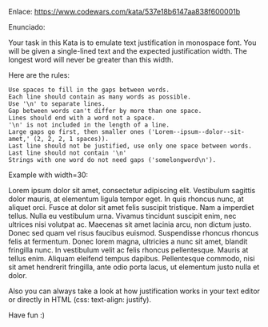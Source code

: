 Enlace: https://www.codewars.com/kata/537e18b6147aa838f600001b

Enunciado:

Your task in this Kata is to emulate text justification in monospace font. You will be given a single-lined text and the expected justification width. The longest word will never be greater than this width.

Here are the rules:

    Use spaces to fill in the gaps between words.
    Each line should contain as many words as possible.
    Use '\n' to separate lines.
    Gap between words can't differ by more than one space.
    Lines should end with a word not a space.
    '\n' is not included in the length of a line.
    Large gaps go first, then smaller ones ('Lorem--ipsum--dolor--sit-amet,' (2, 2, 2, 1 spaces)).
    Last line should not be justified, use only one space between words.
    Last line should not contain '\n'
    Strings with one word do not need gaps ('somelongword\n').

Example with width=30:

Lorem  ipsum  dolor  sit amet,
consectetur  adipiscing  elit.
Vestibulum    sagittis   dolor
mauris,  at  elementum  ligula
tempor  eget.  In quis rhoncus
nunc,  at  aliquet orci. Fusce
at   dolor   sit   amet  felis
suscipit   tristique.   Nam  a
imperdiet   tellus.  Nulla  eu
vestibulum    urna.    Vivamus
tincidunt  suscipit  enim, nec
ultrices   nisi  volutpat  ac.
Maecenas   sit   amet  lacinia
arcu,  non dictum justo. Donec
sed  quam  vel  risus faucibus
euismod.  Suspendisse  rhoncus
rhoncus  felis  at  fermentum.
Donec lorem magna, ultricies a
nunc    sit    amet,   blandit
fringilla  nunc. In vestibulum
velit    ac    felis   rhoncus
pellentesque. Mauris at tellus
enim.  Aliquam eleifend tempus
dapibus. Pellentesque commodo,
nisi    sit   amet   hendrerit
fringilla,   ante  odio  porta
lacus,   ut   elementum  justo
nulla et dolor.

Also you can always take a look at how justification works in your text editor or directly in HTML (css: text-align: justify).

Have fun :)